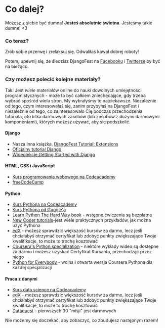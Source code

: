 # Co dalej?

Możesz z siebie być dumna! **Jesteś absolutnie świetna**. Jesteśmy takie dumne! <3

### Co teraz?

Zrób sobie przerwę i zrelaksuj się. Odwaliłaś kawał dobrej roboty!

Potem, upewnij się, że śledzisz DjangoFest na [Facebooku](http://facebook.com/djangogirls) i [Twitterze](https://twitter.com/djangogirls) by być na bieżąco.

### Czy możesz polecić kolejne materiały?

Tak! Jest *wiele* materiałów online do nauki dowolnych umiejętności programistycznych - może to być całkiem zniechęcające, gdy trzeba wybrać spośród wielu stron. My wybrałyśmy te najciekawsze. Niezależnie od tego, czym interesowałaś się, zanim przybyłaś na DjangoFest i niezależnie od tego, co zainteresowało Cię podczas przechodzenia tutoriala, oto kilka darmowych zasobów (lub zasobów z dużymi darmowymi komponentami), których możesz używać, aby się podszkolić.

#### Django

- Nasza inna książka, [DjangoFest Tutorial: Extensions ](https://tutorial-extensions.djangogirls.org/)
- [Oficjalny tutorial Django](https://docs.djangoproject.com/en/2.0/intro/tutorial01/)
- [Wideolekcje Getting Started with Django](http://www.gettingstartedwithdjango.com/)

#### HTML, CSS i JavaScript

- [Kurs programowania webowego na Codeacademy](https://www.codecademy.com/learn/paths/web-development)
- [freeCodeCamp](https://www.freecodecamp.org/)

#### Python

- [Kurs Pythona na Codeacademy](https://www.codecademy.com/learn/learn-python)
- [Kurs Pythona od Google'a](https://developers.google.com/edu/python/)
- [Learn Python The Hard Way book](http://learnpythonthehardway.org/book/) - wstępne ćwiczenia są bezpłatne 
- [New Coder tutorials](http://newcoder.io/tutorials/)-jest wiele praktycznych przykładów, jak można użyć Pythona
- [edX](https://www.edx.org/course?search_query=python) - możesz sprawdzić większość kursów za darmo, lecz jeśli chciałabyś otrzymać certyfikat lub zdobyć punkty zwiększające Twoje kwalifikacje, to może to trochę kosztować
- [Coursera's Python specialization](https://www.coursera.org/specializations/python) - niektóre wykłady wideo są dostępne za darmo i możesz uzyskać Certyfikat Kursanta, przechodząc przez niego
- [Python for Everybody](https://www.py4e.com/) - wolna i otwarta wersja Coursera Pythona dla każdej specjalizacji

#### Praca z danymi

- [Kurs data science na Codeacademy](https://www.codecademy.com/learn/paths/data-science)
- [edX](https://www.edx.org/course/?search_query=python&subject=Data%20Analysis%20%26%20Statistics) - możesz sprawdzić większość kursów za darmo, lecz jeśli chciałabyś otrzymać certyfikat lub zdobyć punkty zwiększające Twoje kwalifikacje, to może to trochę kosztować
- [Dataquest](https://www.dataquest.io/) – pierwszych 30 "misji" jest darmowych 

Nie możemy się doczekać, aby zobaczyć, co zbudujesz następnym razem!